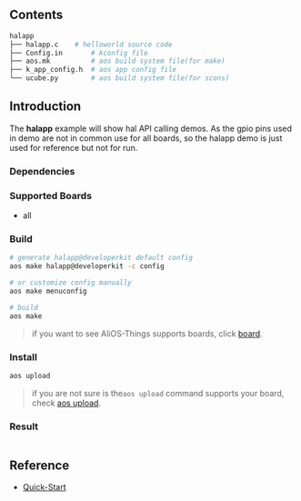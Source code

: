 ## Contents

```sh
halapp
├── halapp.c    # helloworld source code
├── Config.in       # kconfig file
├── aos.mk          # aos build system file(for make)
├── k_app_config.h  # aos app config file
└── ucube.py        # aos build system file(for scons)
```

## Introduction

The **halapp** example will show hal API calling demos. As the gpio pins used in demo are not in common use for all boards, so the halapp demo is just used for reference but not for run.

### Dependencies


### Supported Boards

- all

### Build

```sh
# generate halapp@developerkit default config
aos make halapp@developerkit -c config

# or customize config manually
aos make menuconfig

# build
aos make
```

> if you want to see AliOS-Things supports boards, click [board](../../../board).

### Install

```sh
aos upload
```

> if you are not sure is the`aos upload` command supports your board, check [aos upload](../../../build/site_scons/upload).

### Result

```sh

```

## Reference

* [Quick-Start](https://github.com/alibaba/AliOS-Things/wiki/Quick-Start)
